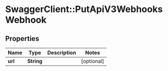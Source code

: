 # SwaggerClient::PutApiV3WebhooksWebhook

## Properties
Name | Type | Description | Notes
------------ | ------------- | ------------- | -------------
**url** | **String** |  | [optional] 


